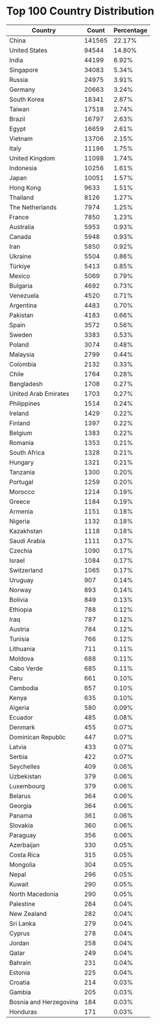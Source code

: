# Top 100 Country Distribution
| Country | Count | Percentage |
|----|----|----|
| China | 141565 | 22.17% |
| United States | 94544 | 14.80% |
| India | 44199 | 6.92% |
| Singapore | 34083 | 5.34% |
| Russia | 24975 | 3.91% |
| Germany | 20663 | 3.24% |
| South Korea | 18341 | 2.87% |
| Taiwan | 17518 | 2.74% |
| Brazil | 16797 | 2.63% |
| Egypt | 16659 | 2.61% |
| Vietnam | 13706 | 2.15% |
| Italy | 11196 | 1.75% |
| United Kingdom | 11098 | 1.74% |
| Indonesia | 10256 | 1.61% |
| Japan | 10051 | 1.57% |
| Hong Kong | 9633 | 1.51% |
| Thailand | 8126 | 1.27% |
| The Netherlands | 7974 | 1.25% |
| France | 7850 | 1.23% |
| Australia | 5953 | 0.93% |
| Canada | 5948 | 0.93% |
| Iran | 5850 | 0.92% |
| Ukraine | 5504 | 0.86% |
| Türkiye | 5413 | 0.85% |
| Mexico | 5069 | 0.79% |
| Bulgaria | 4692 | 0.73% |
| Venezuela | 4520 | 0.71% |
| Argentina | 4483 | 0.70% |
| Pakistan | 4183 | 0.66% |
| Spain | 3572 | 0.56% |
| Sweden | 3383 | 0.53% |
| Poland | 3074 | 0.48% |
| Malaysia | 2799 | 0.44% |
| Colombia | 2132 | 0.33% |
| Chile | 1764 | 0.28% |
| Bangladesh | 1708 | 0.27% |
| United Arab Emirates | 1703 | 0.27% |
| Philippines | 1514 | 0.24% |
| Ireland | 1429 | 0.22% |
| Finland | 1397 | 0.22% |
| Belgium | 1383 | 0.22% |
| Romania | 1353 | 0.21% |
| South Africa | 1328 | 0.21% |
| Hungary | 1321 | 0.21% |
| Tanzania | 1300 | 0.20% |
| Portugal | 1259 | 0.20% |
| Morocco | 1214 | 0.19% |
| Greece | 1184 | 0.19% |
| Armenia | 1151 | 0.18% |
| Nigeria | 1132 | 0.18% |
| Kazakhstan | 1118 | 0.18% |
| Saudi Arabia | 1111 | 0.17% |
| Czechia | 1090 | 0.17% |
| Israel | 1084 | 0.17% |
| Switzerland | 1065 | 0.17% |
| Uruguay | 907 | 0.14% |
| Norway | 893 | 0.14% |
| Bolivia | 849 | 0.13% |
| Ethiopia | 788 | 0.12% |
| Iraq | 787 | 0.12% |
| Austria | 784 | 0.12% |
| Tunisia | 766 | 0.12% |
| Lithuania | 711 | 0.11% |
| Moldova | 688 | 0.11% |
| Cabo Verde | 685 | 0.11% |
| Peru | 661 | 0.10% |
| Cambodia | 657 | 0.10% |
| Kenya | 635 | 0.10% |
| Algeria | 580 | 0.09% |
| Ecuador | 485 | 0.08% |
| Denmark | 455 | 0.07% |
| Dominican Republic | 447 | 0.07% |
| Latvia | 433 | 0.07% |
| Serbia | 422 | 0.07% |
| Seychelles | 409 | 0.06% |
| Uzbekistan | 379 | 0.06% |
| Luxembourg | 379 | 0.06% |
| Belarus | 364 | 0.06% |
| Georgia | 364 | 0.06% |
| Panama | 361 | 0.06% |
| Slovakia | 360 | 0.06% |
| Paraguay | 356 | 0.06% |
| Azerbaijan | 330 | 0.05% |
| Costa Rica | 315 | 0.05% |
| Mongolia | 304 | 0.05% |
| Nepal | 296 | 0.05% |
| Kuwait | 290 | 0.05% |
| North Macedonia | 290 | 0.05% |
| Palestine | 284 | 0.04% |
| New Zealand | 282 | 0.04% |
| Sri Lanka | 279 | 0.04% |
| Cyprus | 278 | 0.04% |
| Jordan | 258 | 0.04% |
| Qatar | 249 | 0.04% |
| Bahrain | 231 | 0.04% |
| Estonia | 225 | 0.04% |
| Croatia | 214 | 0.03% |
| Gambia | 205 | 0.03% |
| Bosnia and Herzegovina | 184 | 0.03% |
| Honduras | 171 | 0.03% |
